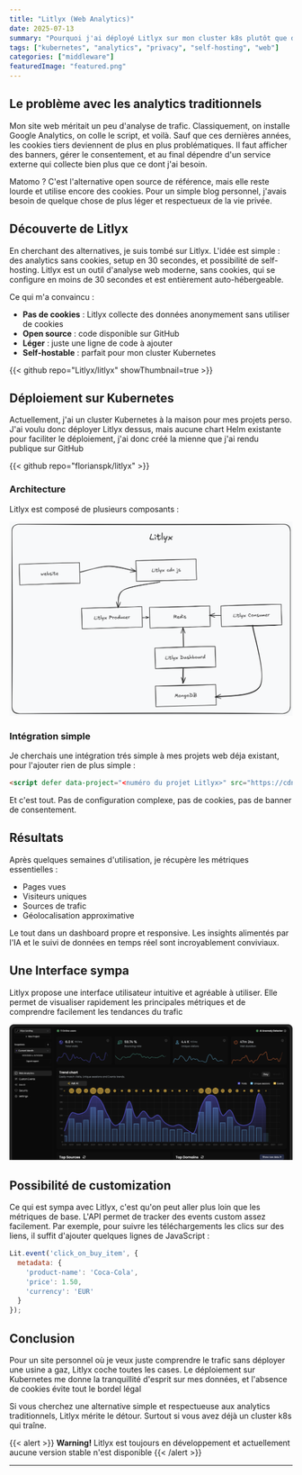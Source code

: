 ```yaml
---
title: "Litlyx (Web Analytics)"
date: 2025-07-13
summary: "Pourquoi j'ai déployé Litlyx sur mon cluster k8s plutôt que d'utiliser Google Analytics ou Matomo"
tags: ["kubernetes", "analytics", "privacy", "self-hosting", "web"]
categories: ["middleware"]
featuredImage: "featured.png"
---
```


## Le problème avec les analytics traditionnels

Mon site web méritait un peu d'analyse de trafic. Classiquement, on installe Google Analytics, on colle le script, et voilà. Sauf que ces dernières années, les cookies tiers deviennent de plus en plus problématiques. Il faut afficher des banners, gérer le consentement, et au final dépendre d'un service externe qui collecte bien plus que ce dont j'ai besoin.

Matomo ? C'est l'alternative open source de référence, mais elle reste lourde et utilise encore des cookies. Pour un simple blog personnel, j'avais besoin de quelque chose de plus léger et respectueux de la vie privée.

## Découverte de Litlyx

En cherchant des alternatives, je suis tombé sur Litlyx. L'idée est simple : des analytics sans cookies, setup en 30 secondes, et possibilité de self-hosting. Litlyx est un outil d'analyse web moderne, sans cookies, qui se configure en moins de 30 secondes et est entièrement auto-hébergeable.

Ce qui m'a convaincu :
- **Pas de cookies** : Litlyx collecte des données anonymement sans utiliser de cookies
- **Open source** : code disponible sur GitHub
- **Léger** : juste une ligne de code à ajouter
- **Self-hostable** : parfait pour mon cluster Kubernetes

{{< github repo="Litlyx/litlyx" showThumbnail=true >}}

## Déploiement sur Kubernetes

Actuellement, j'ai un cluster Kubernetes à la maison pour mes projets perso. J'ai voulu donc déployer Litlyx dessus, mais aucune chart Helm existante pour faciliter le déploiement, j'ai donc créé la mienne que j'ai rendu publique sur GitHub

{{< github repo="florianspk/litlyx" >}}


### Architecture

Litlyx est composé de plusieurs composants :

![Architecture litlyx](litlyx_architecture.png)


### Intégration simple

Je cherchais une intégration trés simple à mes projets web déja existant, pour l'ajouter rien de plus simple :
```html
<script defer data-project="<numéro du projet Litlyx>" src="https://cdn.jsdelivr.net/gh/litlyx/litlyx-js/browser/litlyx.js" data-host="<URL vers producer de Litlyx>"></script>
```

Et c'est tout. Pas de configuration complexe, pas de cookies, pas de banner de consentement.

## Résultats

Après quelques semaines d'utilisation, je récupère les métriques essentielles :
- Pages vues
- Visiteurs uniques
- Sources de trafic
- Géolocalisation approximative

Le tout dans un dashboard propre et responsive. Les insights alimentés par l'IA et le suivi de données en temps réel sont incroyablement conviviaux.

## Une Interface sympa

Litlyx propose une interface utilisateur intuitive et agréable à utiliser. Elle permet de visualiser rapidement les principales métriques et de comprendre facilement les tendances du trafic

![Dashboard litlyx](litlyx_dashboard.svg)

## Possibilité de customization

Ce qui est sympa avec Litlyx, c'est qu'on peut aller plus loin que les métriques de base. L'API permet de tracker des events custom assez facilement.
Par exemple, pour suivre les téléchargements les clics sur des liens, il suffit d'ajouter quelques lignes de JavaScript :

```javascript
Lit.event('click_on_buy_item', {
  metadata: {
    'product-name': 'Coca-Cola',
    'price': 1.50,
    'currency': 'EUR'
  }
});
```

## Conclusion

Pour un site personnel où je veux juste comprendre le trafic sans déployer une usine a gaz, Litlyx coche toutes les cases. Le déploiement sur Kubernetes me donne la tranquillité d'esprit sur mes données, et l'absence de cookies évite tout le bordel légal

Si vous cherchez une alternative simple et respectueuse aux analytics traditionnels, Litlyx mérite le détour. Surtout si vous avez déjà un cluster k8s qui traîne.

{{< alert >}}
**Warning!** Litlyx est toujours en développement et actuellement aucune version stable n'est disponible
{{< /alert >}}

---
